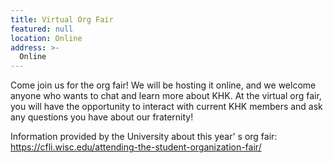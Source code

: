 ```yaml
---
title: Virtual Org Fair
featured: null
location: Online
address: >-
  Online
---
```


Come join us for the org fair! We will be hosting it online, and we welcome anyone who wants to chat and learn more about KHK. At the virtual org fair, you will have the opportunity to interact with current KHK members and ask any questions you have about our fraternity!

Information provided by the University about this year'
s org fair:<br/>
https://cfli.wisc.edu/attending-the-student-organization-fair/

